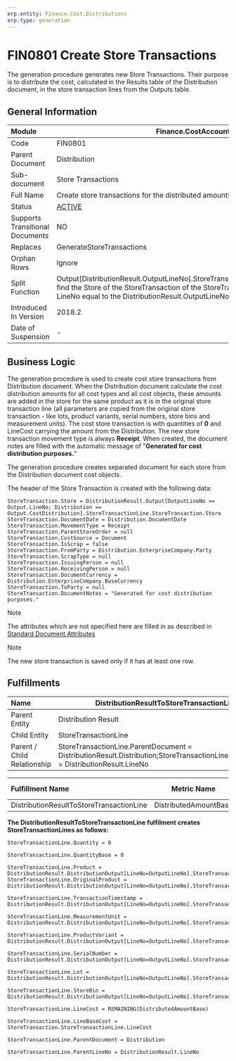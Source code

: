 ```yaml
---
erp.entity: Finance.Cost.Distributions
erp.type: generation
---
```


# FIN0801 Create Store Transactions

The generation procedure generates new Store Transactions.
Their purpose is to distribute the cost, calculated in the Results table of the Distribution document, in the store transaction lines from the Outputs table. 

## General Information

| Module                          | Finance.CostAccounting                                       |
| :------------------------------ | ------------------------------------------------------------ |
| Code                            | FIN0801                                                      |
| Parent Document                 | Distribution                                                 |
| Sub-document                    | Store Transactions                                           |
| Full Name                       | Create store transactions for the distributed amounts        |
| Status                          | [ACTIVE](https://olddocs.erp.net/tech/generation-procedures-lifetime-stages-215777330.html) |
| Supports Transitional Documents | NO                                                           |
| Replaces                        | GenerateStoreTransactions                                    |
| Orphan Rows                     | Ignore                                                       |
| Split Function                  | Output[DistributionResult.OutputLineNo].StoreTransactionLine.StoreTransaction.Store <br> find the Store of the StoreTransaction of the StoreTransactionLine of the Output with LineNo equal to the DistributionResult.OutputLineNo |
| Introduced In Version           | 2018.2                                                              |
| Date of Suspension              | -                                                            |

## Business Logic

The generation procedure is used to create cost store transactions from Distribution document. 
When the Distribution document calculate the cost distribution amounts for all cost types and all cost objects, these amounts are added in the store for the same product as it is in the original store transaction line (all parameters are copied from the original store transaction - like lots, product variants, serial numbers, store bins and measurement units).
The cost store transaction is with quantities of **0** and LineCost carrying the amount from the Distribution.
The new store transaction movement type is always **Receipt**.
When created, the document notes are filled with the automatic message of "**Generated for cost distribution purposes.**"

The generation procedure creates separated document for each store from the Distribution document cost objects. 

The header of the Store Transaction is created with the following data:

```
StoreTransaction.Store = DistributionResult.Output[OutputLineNo == Output.LineNo; Distribution == Output.CostDistribution].StoreTransactionLine.StoreTransaction.Store
StoreTransaction.DocumentDate = Distribution.DocumentDate
StoreTransaction.MovementType = Receipt 
StoreTransaction.ParentStoreOrder = null 
StoreTransaction.CostSource = Document
StoreTransaction.IsScrap = false
StoreTransaction.FromParty = Distribution.EnterpriseCompany.Party
StoreTransaction.ScrapType = null
StoreTransaction.IssuingPerson = null
StoreTransaction.ReceivingPerson = null
StoreTransaction.DocumentCurrency = Distribution.EnterpriseCompany.BaseCurrency
StoreTransaction.ToParty = null
StoreTransaction.DocumentNotes = "Generated for cost distribution purposes."
```
> [!Note] 
> The attributes which are not specified here are filled in as described in [Standard Document Attributes](https://confluence.erp.net/display/techdoc/Standard+Document+Attributes)

> [!Note] 
> The new store transaction is saved only if it has at least one row.

## Fulfillments

| Name                        | DistributionResultToStoreTransactionLine                     |
| :-------------------------- | ------------------------------------------------------------ |
| Parent Entity               | Distribution Result                                          |
| Child Entity                | StoreTransactionLine                                         |
| Parent / Child Relationship | StoreTransactionLine.ParentDocument = DistributionResult.Distribution;StoreTransactionLine.ParentLineNo = DistributionResult.LineNo |



| Fulfillment Name                         |      Metric Name      |              Measurement Unit               | Parent Value                             | Child Value                   | New Record |
| :--------------------------------------- | :-------------------: | :-----------------------------------------: | :--------------------------------------- | :---------------------------- | :--------- |
| DistributionResultToStoreTransactionLine | DistributedAmountBase | Distribution.EnterpriseCompany.BaseCurrency | DistributionResult.DistributedAmountBase | StoreTransactionLine.LineCost | YES        |

**The DistributionResultToStoreTransactionLine fulfilment creates StoreTransactionLines as follows:**

```
StoreTransactionLine.Quantity = 0

StoreTransactionLine.QuantityBase = 0

StoreTransactionLine.Product = DistributionResult.DistributionOutput[LineNo=OutputLineNo].StoreTransactionLine.Product
StoreTransactionLine.OriginalProduct = DistributionResult.DistributionOutput[LineNo=OutputLineNo].StoreTransactionLine.Product

StoreTransactionLine.TransactionTimestamp = DistributionResult.DistributionOutput[LineNo=OutputLineNo].StoreTransactionLine.TransactionTimestamp

StoreTransactionLine.MeasurementUnit = DistributionResult.DistributionOutput[LineNo=OutputLineNo].StoreTransactionLine.MeasurementUnit

StoreTransactionLine.ProductVariant = DistributionResult.DistributionOutput[LineNo=OutputLineNo].StoreTransactionLine.ProductVariant

StoreTransactionLine.SerialNumber = DistributionResult.DistributionOutput[LineNo=OutputLineNo].StoreTransactionLine.SerialNumber

StoreTransactionLine.Lot = DistributionResult.DistributionOutput[LineNo=OutputLineNo].StoreTransactionLine.Lot

StoreTransactionLine.StoreBin = DistributionResult.DistributionOutput[LineNo=OutputLineNo].StoreTransactionLine.StoreBin

StoreTransactionLine.LineCost = REMAINING(DistributedAmountBase)

StoreTransactionLine.LineBaseCost = StoreTransaction.StoreTransactionLine.LineCost

StoreTransactionLine.ParentDocument = Distribution

StoreTransactionLine.ParentLineNo = DistributionResult.LineNo
```
